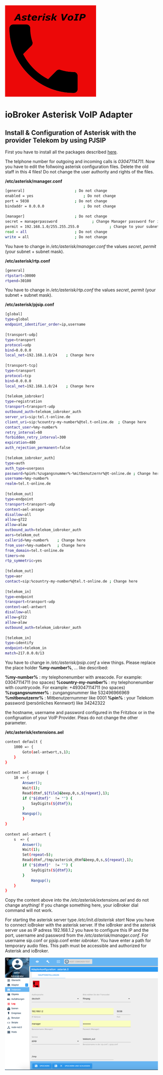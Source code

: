 ![Logo](../admin/asterisk.png)

# ioBroker Asterisk VoIP Adapter

## Install & Configuration of Asterisk with the provider Telekom by using PJSIP 

First you have to install all the packages described [here](../README.md).


The telphone number for outgoing and incoming calls is *03047114711*. Now you have to edit the follwoing asterisk configuration files. Delete the old staff in this 4 files! Do not change the user authority and rights of the files.
 
**/etc/asterisk/manager.conf**
```sh
[general]						; Do not change
enabled = yes						; Do not change
port = 5038						; Do not change
bindaddr = 0.0.0.0					; Do not change

[manager]						; Do not change
secret = managerpassword				; Change Manager password for ioBroker asterisk adapter
permit = 192.168.1.0/255.255.255.0  			; Change to your subnet and netmask
read = all						; Do not change
write = all						; Do not change
```
You have to change in */etc/asterisk/manager.conf* the values *secret*, *permit* (your subnet + subnet mask). 

**/etc/asterisk/rtp.conf**
```sh
[general]
rtpstart=30000
rtpend=30100
```
You have to change in */etc/asterisk/rtp.conf* the values *secret*, *permit* (your subnet + subnet mask). 

**/etc/asterisk/pjsip.conf** 
```sh
[global]
type=global
endpoint_identifier_order=ip,username

[transport-udp]
type=transport
protocol=udp
bind=0.0.0.0
local_net=192.168.1.0/24	; Change here

[transport-tcp]
type=transport
protocol=tcp
bind=0.0.0.0
local_net=192.168.1.0/24	; Change here

[telekom_iobroker]
type=registration
transport=transport-udp
outbound_auth=telekom_iobroker_auth
server_uri=sip:tel.t-online.de
client_uri=sip:%country-my-number%@tel.t-online.de	; Change here
contact_user=%my-number%
retry_interval=60
forbidden_retry_interval=300
expiration=480
auth_rejection_permanent=false

[telekom_iobroker_auth]
type=auth
auth_type=userpass
password=%pin%:%zugangsnummer%-%mitbenutzernr%@t-online.de ; Change here
username=%my-number%
realm=tel.t-online.de

[telekom_out]
type=endpoint
transport=transport-udp
context=ael-ansage
disallow=all
allow=g722
allow=alaw
outbound_auth=telekom_iobroker_auth
aors=telekom_out
callerid=%my-number%	; Change here
from_user=%my-number%	; Change here
from_domain=tel.t-online.de
timers=no
rtp_symmetric=yes

[telekom_out]
type=aor
contact=sip:%country-my-number%@tel.t-online.de	; Change here

[telekom_in]
type=endpoint
transport=transport-udp
context=ael-antwort
disallow=all
allow=g722
allow=alaw
outbound_auth=telekom_iobroker_auth

[telekom_in]
type=identify
endpoint=telekom_in
match=217.0.0.0/13

```
You have to change in */etc/asterisk/psip.conf* a view things. Please replace the place holder **%my-number%**, ... like described:

**%my-number%**			: my telephonenumber with areacode. For example: 03047114711 (no spaces)
**%country-my-number%**	: my telephonenumber with countrycode. For example: +493047114711 (no spaces)
**%zugangsnummer%**		: zungangsnummer like 532496966969
**%mitbenutzernr%**		: Mitbenutzernummer like 0001
**%pin%**					: your Telekom password (persönliches Kennwort) like 34242322

the hostname, username and password configured in the Fritzbox or in the configruation of your VoIP Provider. Pleas do not change the other parameter. 

**/etc/asterisk/extensions.ael**
```sh
context default {
  	1000 => {
        Goto(ael-antwort,s,1);
  	}
}

context ael-ansage {
	10 => {
        Answer();
        Wait(1);
		Read(dtmf,${file}&beep,0,s,${repeat},1);
		if ("${dtmf}"  != "") {
			SayDigits(${dtmf});
		}
		Hangup();
        }
}

context ael-antwort {
	s  => {
		Answer();
		Wait(1);
		Set(repeat=5);
		Read(dtmf,/tmp/asterisk_dtmf&beep,0,s,${repeat},1);
		if ("${dtmf}"  != "") {
			SayDigits(${dtmf});
		}
    		Hangup();
	}
}
```
Copy the content above into the */etc/asterisk/extensions.ael* and do not change anything! If you change something here, your ioBroker dial command will not work.

For starting the asterisk server type */etc/init.d/asterisk start*
Now you have to connect ioBroker with the asterisk server. If the ioBroker and the asterisk server use as IP adress 192.168.1.2 you have to configure this IP and the port, username and password from the */etc/asterisk/manager.conf*. For username sip.conf or pjsip.conf enter *iobroker*. You have enter a path for temporary audio files. This path must be accessible and authorized for Asterisk and ioBroker. 

![Iobroker1](iobroker_telekom_pjsip.png)
